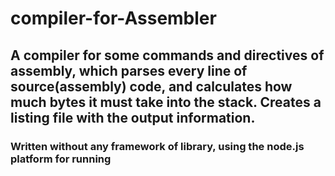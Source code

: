 # compiler-for-Assembler
## A compiler for some commands and directives of assembly, which parses every line of source(assembly) code, and calculates how much bytes it must take into the stack. Creates a listing file with the output information.
### Written without any framework of library, using the node.js platform for running
